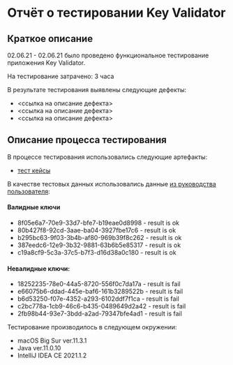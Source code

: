 # Отчёт о тестировании Key Validator

## Краткое описание

02.06.21 - 02.06.21 было проведено функциональное тестирование приложения Key Validator.

На тестирование затрачено: 3 часа

В результате тестирования выявлены следующие дефекты:
* <ссылка на описание дефекта>
* <ссылка на описание дефекта>
* <ссылка на описание дефекта>

## Описание процесса тестирования

В процессе тестирования использовались следующие артефакты:
* [тест кейсы](https://docs.google.com/spreadsheets/d/1Q5VMujk7q-Xc6RHxt-UnK2tmnoAbK1YCf8oAa_Qt70I/edit?usp=sharing)

В качестве тестовых данных использовались данные [из руководства пользователя](https://github.com/netology-code/javaqa-homeworks/blob/master/intro/user-manual.md):
#### Валидные ключи
* 8f05e6a7-70e9-33d7-bfe7-b19eae0d8998 - result is ok
* 80b427f8-92cd-3aae-ba04-3927fbe17c6 - result is ok  
* b295bc63-9f03-3b4b-af80-969b39f8c262 - result is ok  
* 387eedc6-12e9-3b32-9881-63b6b5e85317 - result is ok  
* c19a8cf9-5c3a-37c5-b7f3-d16d38a0c180 - result is ok  
#### Невалидные ключи:
* 18252235-78e0-44a5-8720-556f0c7da17a - result is fail  
* e66075b6-ddad-445e-baf6-161b3289522b - result is fail  
* b6d53250-f07e-4352-a293-6102ddf7f1ca - result is fail  
* c2bc778a-1cb9-46c6-b435-0489649d2a42 - result is fail  
* 2fb98b44-93e7-3bdd-a2ad-79347bfe4ad1 - result is fail  

Тестирование производилось в следующем окружении:
* macOS Big Sur ver.11.3.1
* Java ver.11.0.10
* IntelliJ IDEA CE 2021.1.2